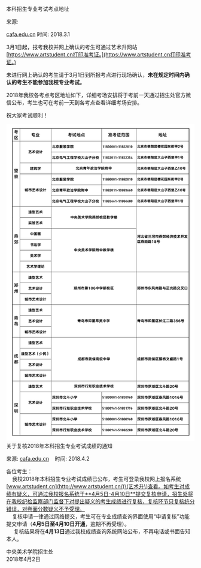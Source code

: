本科招生专业考试考点地址

来源:

[cafa.edu.cn](http://www.cafa.edu.cn/2018cafa/zs/?c=802&N=19014)    时间: 2018.3.1

3月1日起，报考我校并网上确认的考生可通过艺术升网站[https://www.artstudent.cn打印准考证。](https://www.artstudent.cn打印准考证。)

未进行网上确认的考生请于3月1日到所报考点进行现场确认，**未在规定时间内确认的考生不能参加我校专业考试。**

2018年我校各考点考区地址如下，详细考场安排将于考前一天通过招生处官方微信公布，考生也可在考前一天到各考点查看详细考场安排。

祝大家考试顺利！

![](/assets/import.png)关于复核2018年本科招生专业考试成绩的通知

来源: [cafa.edu.cn](http://www.cafa.edu.cn/2018cafa/zs/?c=802&N=19057)    时间: 2018.4.2

  
各位考生：  
        我校2018年本科招生专业考试成绩已公布，考生可登录我校网上报名系统[www.artstudent.cn](http://www.artstudent.cn/)\(艺术升\)查看。如考生对成绩有疑义，可通过我校报名系统于**4月5日-4月10日**提交复核申请，招生处将在我校纪检监察部门监督下对提出疑义的考生成绩进行复核，复核环节只复核统分错误，对卷面分数疑义不予受理。  
       复核申请一律通过网络提交，考生可在专业成绩查询界面使用“申请复核”功能提交申请（**4月5日至4月10日开通**，逾期不再受理）。  
       复核结果将在**4月13日**通过我校成绩查询系统网站公布，不再电话或书面告知本人。

  
中央美术学院招生处  
2018年4月2日

